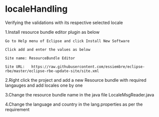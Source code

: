 # localeHandling
Verifying the validations with its respective selected locale

1.Install resource bundle editor plugin as below


    Go to Help menu of Eclipse and click Install New Software
		
    Click add and enter the values as below
		
    Site name: ResourceBundle Editor
		
    Site URL:   https://raw.githubusercontent.com/essiembre/eclipse-rbe/master/eclipse-rbe-update-site/site.xml
		   
    
2.Right click the project and add a new Resource bundle with required langauges and add locales one by one


3.Change the resource bundle name in the java file LocaleMsgReader.java


4.Change the language and country in the lang.properties as per the requirement
